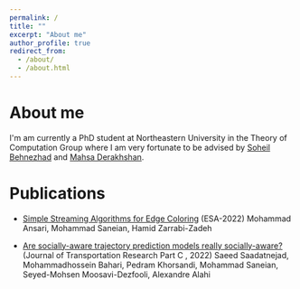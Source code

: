 ```yaml
---
permalink: /
title: ""
excerpt: "About me"
author_profile: true
redirect_from: 
  - /about/
  - /about.html
---
```

About me
======
I'm am currently a PhD student at Northeastern University in the Theory of Computation Group where I am very fortunate to be advised by [Soheil Behnezhad](http://behnezhad.com/) and [Mahsa Derakhshan](https://www.khoury.northeastern.edu/home/derakhshan/).


Publications
======
- [Simple Streaming Algorithms for Edge Coloring](https://drops.dagstuhl.de/opus/volltexte/2022/16946/pdf/LIPIcs-ESA-2022-8.pdf) (ESA-2022)
Mohammad Ansari, Mohammad Saneian, Hamid Zarrabi-Zadeh

- [Are socially-aware trajectory prediction models really socially-aware?](https://arxiv.org/abs/2108.10879) (Journal of Transportation Research Part C , 2022)
Saeed Saadatnejad, Mohammadhossein Bahari, Pedram Khorsandi, Mohammad Saneian, Seyed-Mohsen Moosavi-Dezfooli, Alexandre Alahi


